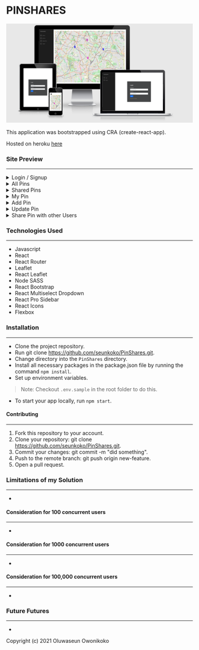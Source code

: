 # PINSHARES

![img](https://raw.githubusercontent.com/seunkoko/PinShares/main/public/pin-share-image.png)

This application was bootstrapped using CRA (create-react-app).

Hosted on heroku [here](https://pinshares.herokuapp.com/)


### Site Preview
---
<details>
<summary>Login / Signup</summary>

![img](https://raw.githubusercontent.com/seunkoko/PinShares/main/public/login.png)
</details>

<details>
<summary>All Pins</summary>

![img](https://raw.githubusercontent.com/seunkoko/PinShares/main/public/allpins.png)
</details>

<details>
<summary>Shared Pins</summary>

![img](https://raw.githubusercontent.com/seunkoko/PinShares/main/public/sharedpins.png)
</details>

<details>
<summary>My Pin</summary>

![img](https://raw.githubusercontent.com/seunkoko/PinShares/main/public/mypins.png)
</details>

<details>
<summary>Add Pin</summary>

![img](https://raw.githubusercontent.com/seunkoko/PinShares/main/public/addpins.png)
</details>

<details>
<summary>Update Pin</summary>

![img](https://raw.githubusercontent.com/seunkoko/PinShares/main/public/updatepin.png)
</details>

<details>
<summary>Share Pin with other Users</summary>

![img](https://raw.githubusercontent.com/seunkoko/PinShares/main/public/sharepin.png)
</details>


### Technologies Used
---

- Javascript
- React
- React Router
- Leaflet
- React Leaflet
- Node SASS
- React Bootstrap
- React Multiselect Dropdown
- React Pro Sidebar
- React Icons
- Flexbox


### Installation
---

- Clone the project repository.
- Run git clone https://github.com/seunkoko/PinShares.git.
- Change directory into the `PinShares` directory.
- Install all necessary packages in the package.json file by running the command `npm install`.
- Set up environment variables.
> Note: Checkout `.env.sample` in the root folder to do this.
- To start your app locally, run `npm start`.


#### Contributing
---

1. Fork this repository to your account.
2. Clone your repository: git clone https://github.com/seunkoko/PinShares.git.
4. Commit your changes: git commit -m "did something".
5. Push to the remote branch: git push origin new-feature.
6. Open a pull request.


### Limitations of my Solution
---
-

#### Consideration for 100 concurrent users
---
-

#### Consideration for 1000 concurrent users
---
-

#### Consideration for 100,000 concurrent users
---
-


### Future Futures
---
-


Copyright (c) 2021 Oluwaseun Owonikoko
